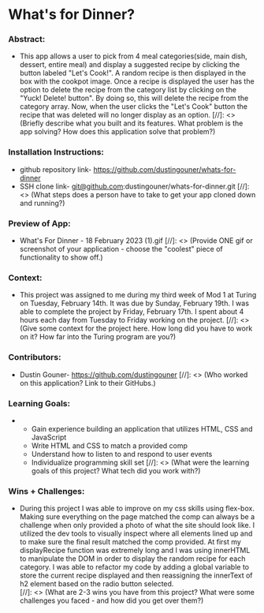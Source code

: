 # What's for Dinner? 

### Abstract:
* This app allows a user to pick from 4 meal categories(side, main dish, dessert, entire meal) and display a suggested recipe by clicking the button labeled "Let's Cook!". A random recipe is then displayed in the box with the cookpot image. Once a recipe is displayed the user has the option to delete the recipe from the category list by clicking on the "Yuck! Delete! button". By doing so, this will delete the recipe from the category array. Now, when the user clicks the "Let's Cook" button the recipe that was deleted will no longer display as an option. 
[//]: <> (Briefly describe what you built and its features. What problem is the app solving? How does this application solve that problem?)

### Installation Instructions:
* github repository link- https://github.com/dustingouner/whats-for-dinner
* SSH clone link- git@github.com:dustingouner/whats-for-dinner.git
[//]: <> (What steps does a person have to take to get your app cloned down and running?)

### Preview of App:
* What's For Dinner - 18 February 2023 (1).gif
[//]: <> (Provide ONE gif or screenshot of your application - choose the "coolest" piece of functionality to show off.)

### Context:
* This project was assigned to me during my third week of Mod 1 at Turing on Tuesday, February 14th. It was due by Sunday, February 19th. I was able to complete the project by Friday, February 17th. I spent about 4 hours each day from Tuesday to Friday working on the project. 
[//]: <> (Give some context for the project here. How long did you have to work on it? How far into the Turing program are you?)

### Contributors:
* Dustin Gouner-  https://github.com/dustingouner
[//]: <> (Who worked on this application? Link to their GitHubs.)

### Learning Goals:
* - Gain experience building an application that utilizes HTML, CSS and JavaScript
  - Write HTML and CSS to match a provided comp
  - Understand how to listen to and respond to user events
  - Individualize programming skill set
[//]: <> (What were the learning goals of this project? What tech did you work with?)

### Wins + Challenges:
* During this project I was able to improve on my css skills using flex-box. Making sure everything on the page matched the comp can always be a challenge when only provided a photo of what the site should look like. I utilized the dev tools to visually inspect where all elements lined up and to make sure the final result matched the comp provided. At first my displayRecipe function was extremely long and I was using innerHTML to manipulate the DOM in order to display the random recipe for each category. I was able to refactor my code by adding a global variable to store the current recipe displayed and then reassigning the innerText of h2 element based on the radio button selected.  
[//]: <> (What are 2-3 wins you have from this project? What were some challenges you faced - and how did you get over them?)
